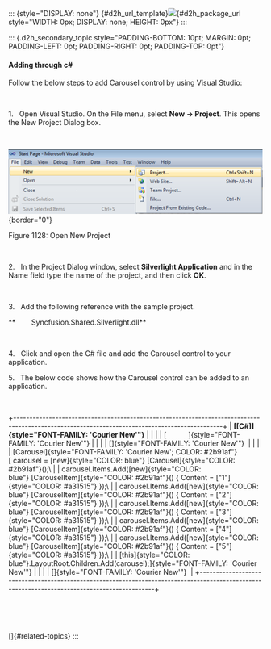 ::: {style="DISPLAY: none"}
[](ms-xhelp:///?Id=d2h_url_template){#d2h_url_template}![](!package_url!){#d2h_package_url style="WIDTH: 0px; DISPLAY: none; HEIGHT: 0px"}
:::

::: {.d2h_secondary_topic style="PADDING-BOTTOM: 10pt; MARGIN: 0pt; PADDING-LEFT: 0pt; PADDING-RIGHT: 0pt; PADDING-TOP: 0pt"}
#### Adding through c#

Follow the below steps to add Carousel control by using Visual Studio:

 

1.   Open Visual Studio. On the File menu, select **New -\> Project**. This opens the New Project Dialog box.

 

![Description: C:\\Documents and Settings\\labuser\\My Documents\\SL tools correct image.png](../ImagesExt/image261_1023.png){border="0"}

Figure 1128: Open New Project

 

2.   In the Project Dialog window, select **Silverlight Application** and in the Name field type the name of the project, and then click **OK**.

 

3.   Add the following reference with the sample project.

**        Syncfusion.Shared.Silverlight.dll**

 

4.   Click and open the C# file and add the Carousel control to your application.

5.   The below code shows how the Carousel control can be added to an application.

 

+----------------------------------------------------------------------------------------------------------------------------------------------+
| **[\[C#\]]{style="FONT-FAMILY: 'Courier New'"}**                                                                                             |
|                                                                                                                                              |
| [           ]{style="FONT-FAMILY: 'Courier New'"}                                                                                            |
|                                                                                                                                              |
| []{style="FONT-FAMILY: 'Courier New'"}                                                                                                       |
|                                                                                                                                              |
| [Carousel]{style="FONT-FAMILY: 'Courier New'; COLOR: #2b91af"}[ carousel = [new]{style="COLOR: blue"} [Carousel]{style="COLOR: #2b91af"}();\ |
| carousel.Items.Add([new]{style="COLOR: blue"} [CarouselItem]{style="COLOR: #2b91af"}() { Content = [\"1\"]{style="COLOR: #a31515"} });\      |
| carousel.Items.Add([new]{style="COLOR: blue"} [CarouselItem]{style="COLOR: #2b91af"}() { Content = [\"2\"]{style="COLOR: #a31515"} });\      |
| carousel.Items.Add([new]{style="COLOR: blue"} [CarouselItem]{style="COLOR: #2b91af"}() { Content = [\"3\"]{style="COLOR: #a31515"} });\      |
| carousel.Items.Add([new]{style="COLOR: blue"} [CarouselItem]{style="COLOR: #2b91af"}() { Content = [\"4\"]{style="COLOR: #a31515"} });\      |
| carousel.Items.Add([new]{style="COLOR: blue"} [CarouselItem]{style="COLOR: #2b91af"}() { Content = [\"5\"]{style="COLOR: #a31515"} });\      |
| [this]{style="COLOR: blue"}.LayoutRoot.Children.Add(carousel);]{style="FONT-FAMILY: 'Courier New'"}                                          |
|                                                                                                                                              |
| []{style="FONT-FAMILY: 'Courier New'"}                                                                                                       |
+----------------------------------------------------------------------------------------------------------------------------------------------+

 

 

[]{#related-topics}
:::
